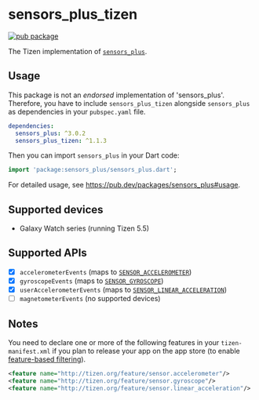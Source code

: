 # sensors_plus_tizen

[![pub package](https://img.shields.io/pub/v/sensors_plus_tizen.svg)](https://pub.dev/packages/sensors_plus_tizen)

The Tizen implementation of [`sensors_plus`](https://pub.dev/packages/sensors_plus).

## Usage

This package is not an _endorsed_ implementation of 'sensors_plus'. Therefore, you have to include `sensors_plus_tizen` alongside `sensors_plus` as dependencies in your `pubspec.yaml` file.

```yaml
dependencies:
  sensors_plus: ^3.0.2
  sensors_plus_tizen: ^1.1.3
```

Then you can import `sensors_plus` in your Dart code:

```dart
import 'package:sensors_plus/sensors_plus.dart';
```

For detailed usage, see https://pub.dev/packages/sensors_plus#usage.

## Supported devices

- Galaxy Watch series (running Tizen 5.5)

## Supported APIs

- [x] `accelerometerEvents` (maps to [`SENSOR_ACCELEROMETER`](https://docs.tizen.org/application/native/guides/location-sensors/device-sensors/#accelerometer))
- [x] `gyroscopeEvents` (maps to [`SENSOR_GYROSCOPE`](https://docs.tizen.org/application/native/guides/location-sensors/device-sensors/#gyroscope))
- [x] `userAccelerometerEvents` (maps to [`SENSOR_LINEAR_ACCELERATION`](https://docs.tizen.org/application/native/guides/location-sensors/device-sensors/#linear-acceleration-sensor))
- [ ] `magnetometerEvents` (no supported devices)

## Notes

You need to declare one or more of the following features in your `tizen-manifest.xml` if you plan to release your app on the app store (to enable [feature-based filtering](https://docs.tizen.org/application/native/tutorials/details/app-filtering)).

```xml
<feature name="http://tizen.org/feature/sensor.accelerometer"/>
<feature name="http://tizen.org/feature/sensor.gyroscope"/>
<feature name="http://tizen.org/feature/sensor.linear_acceleration"/>
```
